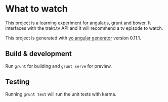 # What to watch

This project is a learning experiment for angularjs, grunt and bower. It interfaces with the trakt.tv API and it will recommend a tv episode to watch.

This project is generated with [yo angular generator](https://github.com/yeoman/generator-angular)
version 0.11.1.

## Build & development

Run `grunt` for building and `grunt serve` for preview.

## Testing

Running `grunt test` will run the unit tests with karma.
